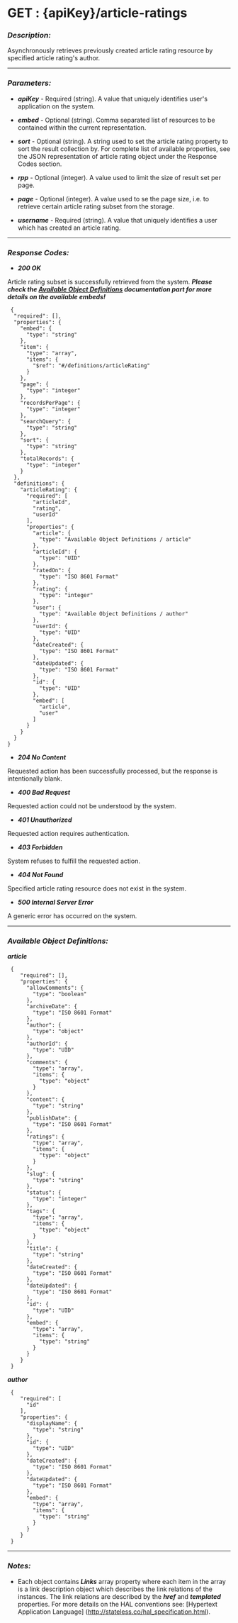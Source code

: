 
# GET : {apiKey}/article-ratings 

### *Description:* 
Asynchronously retrieves previously created article rating resource by specified article rating&#39;s author. 



* * *
### *Parameters:*


- ***apiKey*** - Required (string). A value that uniquely identifies user&#39;s application on the system. 


- ***embed*** - Optional (string). Comma separated list of resources to be contained within the current representation. 


- ***sort*** - Optional (string). A string used to set the article rating property to sort the result collection by. For complete list of
            available properties, see the JSON representation of article rating object under the Response Codes section. 


- ***rpp*** - Optional (integer). A value used to limit the size of result set per page. 


- ***page*** - Optional (integer). A value used to se the page size, i.e. to retrieve certain article rating subset from the storage. 


- ***username*** - Required (string). A value that uniquely identifies a user which has created an article rating. 


* * *
### *Response Codes:*


- ***200  OK*** 

 Article rating subset is successfully retrieved from the system. 
 ***Please check the [Available Object Definitions](#available-object-definitions) documentation part for more details on the available embeds!*** 

```
 {
  "required": [],
  "properties": {
    "embed": {
      "type": "string"
    },
    "item": {
      "type": "array",
      "items": {
        "$ref": "#/definitions/articleRating"
      }
    },
    "page": {
      "type": "integer"
    },
    "recordsPerPage": {
      "type": "integer"
    },
    "searchQuery": {
      "type": "string"
    },
    "sort": {
      "type": "string"
    },
    "totalRecords": {
      "type": "integer"
    }
  },
  "definitions": {
    "articleRating": {
      "required": [
        "articleId",
        "rating",
        "userId"
      ],
      "properties": {
        "article": {
          "type": "Available Object Definitions / article"
        },
        "articleId": {
          "type": "UID"
        },
        "ratedOn": {
          "type": "ISO 8601 Format"
        },
        "rating": {
          "type": "integer"
        },
        "user": {
          "type": "Available Object Definitions / author"
        },
        "userId": {
          "type": "UID"
        },
        "dateCreated": {
          "type": "ISO 8601 Format"
        },
        "dateUpdated": {
          "type": "ISO 8601 Format"
        },
        "id": {
          "type": "UID"
        },
        "embed": [
          "article",
          "user"
        ]
      }
    }
  }
} 

```

- ***204  No Content*** 

 Requested action has been successfully processed, but the response is intentionally blank. 


- ***400  Bad Request*** 

 Requested action could not be understood by the system. 


- ***401  Unauthorized*** 

 Requested action requires authentication. 


- ***403  Forbidden*** 

 System refuses to fulfill the requested action. 


- ***404  Not Found*** 

 Specified article rating resource does not exist in the system. 


- ***500  Internal Server Error*** 

 A generic error has occurred on the system. 



* * *
### *Available Object Definitions:*

***article***

```
 {
    "required": [],
    "properties": {
      "allowComments": {
        "type": "boolean"
      },
      "archiveDate": {
        "type": "ISO 8601 Format"
      },
      "author": {
        "type": "object"
      },
      "authorId": {
        "type": "UID"
      },
      "comments": {
        "type": "array",
        "items": {
          "type": "object"
        }
      },
      "content": {
        "type": "string"
      },
      "publishDate": {
        "type": "ISO 8601 Format"
      },
      "ratings": {
        "type": "array",
        "items": {
          "type": "object"
        }
      },
      "slug": {
        "type": "string"
      },
      "status": {
        "type": "integer"
      },
      "tags": {
        "type": "array",
        "items": {
          "type": "object"
        }
      },
      "title": {
        "type": "string"
      },
      "dateCreated": {
        "type": "ISO 8601 Format"
      },
      "dateUpdated": {
        "type": "ISO 8601 Format"
      },
      "id": {
        "type": "UID"
      },
      "embed": {
        "type": "array",
        "items": {
          "type": "string"
        }
      }
    }
 }
```
***author***

```
 {
    "required": [
      "id"
    ],
    "properties": {
      "displayName": {
        "type": "string"
      },
      "id": {
        "type": "UID"
      },
      "dateCreated": {
        "type": "ISO 8601 Format"
      },
      "dateUpdated": {
        "type": "ISO 8601 Format"
      },
      "embed": {
        "type": "array",
        "items": {
          "type": "string"
        }
      }
    }
 }
```
* * *
### *Notes:* 
- Each object contains ***Links*** array property where each item in the array is a link description object which describes the link relations of the instances. The link relations are described by the ***href*** and ***templated*** properties. For more details on the HAL conventions see: [Hypertext Application Language] (http://stateless.co/hal_specification.html).

